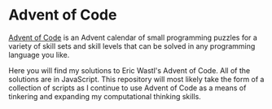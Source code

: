 # Advent of Code

[Advent of Code](www.adventofcode.com) is an Advent calendar of small programming puzzles for a variety of skill sets and skill levels that can be solved in any programming language you like.

Here you will find my solutions to Eric Wastl's Advent of Code. All of the solutions are in JavaScript. This repository will most likely take the form of a collection of scripts as I continue to use Advent of Code as a means of tinkering and expanding my computational thinking skills.